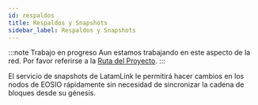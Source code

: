 ```yaml
---
id: respaldos
title: Respaldos y Snapshots 
sidebar_label: Respaldos y Snapshots
---
```


:::note Trabajo en progreso
Aun estamos trabajando en este aspecto de la red. Por favor referirse a la [Ruta del Proyecto](./roadmap.md).
:::

El servicio de snapshots de LatamLink le permitirá hacer cambios en los nodos de EOSIO rápidamente sin necesidad de sincronizar la cadena de bloques desde su génesis.
